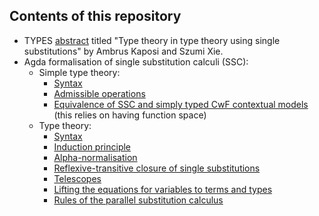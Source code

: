 ## Contents of this repository

* TYPES [abstract](types_2024/abstract.tex) titled "Type theory in type theory using single substitutions" by Ambrus Kaposi and Szumi Xie.
* Agda formalisation of single substitution calculi (SSC):
    * Simple type theory:
        * [Syntax](STT/SSC.agda)
        * [Admissible operations](STT/SSC)
        * [Equivalence of SSC and simply typed CwF contextual models](STT/Contextual.agda) (this relies on having function space)
    * Type theory:
        * [Syntax](TT/SSC/Syntax.agda)
        * [Induction principle](TT/SSC/Ind.agda)
        * [Alpha-normalisation](TT/SSC/AlphaNorm.agda)
        * [Reflexive-transitive closure of single substitutions](TT/SSC/Path.agda)
        * [Telescopes](TT/SSC/Tel.agda)
        * [Lifting the equations for variables to terms and types](TT/SSC/Lift.agda)
        * [Rules of the parallel substitution calculus](TT/SSC/Parallel.agda)
